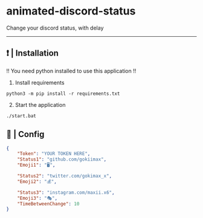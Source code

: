 # animated-discord-status
Change your discord status, with delay

---

## ❗️ | Installation

!! You need python installed to use this application !!

1. Install requirements
```
python3 -m pip install -r requirements.txt
```

2. Start the application
```
./start.bat
```

## 📜 | Config
```json
{
    "Token": "YOUR TOKEN HERE",
    "Status1": "github.com/gokiimax",
    "Emoji1": "🖥",

    "Status2": "twitter.com/gokimax_x",
    "Emoji2": "💰",

    "Status3": "instagram.com/maxii.x6",
    "Emoji3": "🎭",
    "TimeBetweenChange": 10
}
```
